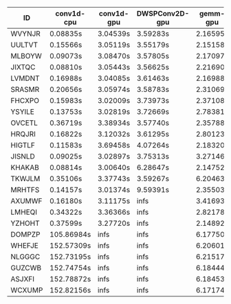 |ID|conv1d-cpu|conv1d-gpu|DWSPConv2D-gpu|gemm-gpu|avg|
|-|-|-|-|-|-|
|WVYNJR|0.08835s|3.04539s|3.59283s|2.16595s|2.22313s|
|UULTVT|0.15566s|3.05119s|3.55179s|2.15158s|2.22755s|
|MLBOYW|0.09073s|3.08470s|3.57805s|2.17097s|2.23111s|
|JIXTQC|0.08810s|3.05443s|3.56625s|2.21690s|2.23142s|
|LVMDNT|0.16988s|3.04085s|3.61463s|2.16988s|2.24881s|
|SRASMR|0.20656s|3.05974s|3.58783s|2.31069s|2.29121s|
|FHCXPO|0.15983s|3.02009s|3.73973s|2.37108s|2.32268s|
|YSYILE|0.13753s|3.02819s|3.72669s|2.78381s|2.41905s|
|OVCETL|0.36719s|3.38934s|3.57740s|2.35788s|2.42295s|
|HRQJRI|0.16822s|3.12032s|3.61295s|2.80123s|2.42568s|
|HIGTLF|0.11583s|3.69458s|4.07264s|2.18320s|2.51656s|
|JISNLD|0.09025s|3.02897s|3.75313s|3.27146s|2.53595s|
|KHAKAB|0.08814s|3.00640s|6.28647s|2.14752s|2.88213s|
|TKWJLM|0.35106s|3.37743s|3.59267s|6.20463s|3.38145s|
|MRHTFS|0.14157s|3.01374s|9.59391s|2.35503s|3.77606s|
|AXUMWF|0.16180s|3.11175s|infs|3.41693s|infs|
|LMHEQI|0.34322s|3.36366s|infs|2.82178s|infs|
|YZHOHT|0.37599s|3.27720s|infs|2.14892s|infs|
|DOMPZP|105.86984s|infs|infs|6.17750s|infs|
|WHEFJE|152.57309s|infs|infs|6.20601s|infs|
|NLGGGC|152.73195s|infs|infs|6.21517s|infs|
|GUZCWB|152.74754s|infs|infs|6.18444s|infs|
|ASJXFI|152.78872s|infs|infs|6.18453s|infs|
|WCXUMP|152.82156s|infs|infs|6.17174s|infs|
